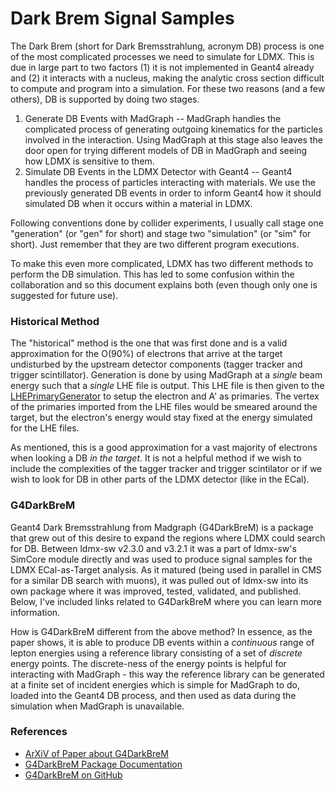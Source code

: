 # Dark Brem Signal Samples

The Dark Brem (short for Dark Bremsstrahlung, acronym DB) process is one of the most complicated processes we need to simulate for LDMX. This is due in large part to two factors (1) it is not implemented in Geant4 already and (2) it interacts with a nucleus, making the analytic cross section difficult to compute and program into a simulation. For these two reasons (and a few others), DB is supported by doing two stages.

1. Generate DB Events with MadGraph -- MadGraph handles the complicated process of generating outgoing kinematics for the particles involved in the interaction. Using MadGraph at this stage also leaves the door open for trying different models of DB in MadGraph and seeing how LDMX is sensitive to them.
2. Simulate DB Events in the LDMX Detector with Geant4 -- Geant4 handles the process of particles interacting with materials. We use the previously generated DB events in order to inform Geant4 how it should simulated DB when it occurs within a material in LDMX.

Following conventions done by collider experiments, I usually call stage one "generation" (or "gen" for short) and stage two "simulation" (or "sim" for short). Just remember that they are two different program executions.

To make this even more complicated, LDMX has two different methods to perform the DB simulation. This has led to some confusion within the collaboration and so this document explains both (even though only one is suggested for future use).

### Historical Method
The "historical" method is the one that was first done and is a valid approximation for the O(90%) of electrons that arrive at the target undisturbed by the upstream detector components (tagger tracker and trigger scintillator). Generation is done by using MadGraph at a _single_ beam energy such that a _single_ LHE file is output. This LHE file is then given to the [LHEPrimaryGenerator](Configuring-the-Simulation.md) to setup the electron and A' as primaries. The vertex of the primaries imported from the LHE files would be smeared around the target, but the electron's energy would stay fixed at the energy simulated for the LHE files.

As mentioned, this is a good approximation for a vast majority of electrons when looking a DB _in the target_. It is not a helpful method if we wish to include the complexities of the tagger tracker and trigger scintilator or if we wish to look for DB in other parts of the LDMX detector (like in the ECal).

### G4DarkBreM
Geant4 Dark Bremsstrahlung from Madgraph (G4DarkBreM) is a package that grew out of this desire to expand the regions where LDMX could search for DB. Between ldmx-sw v2.3.0 and v3.2.1 it was a part of ldmx-sw's SimCore module directly and was used to produce signal samples for the LDMX ECal-as-Target analysis. As it matured (being used in parallel in CMS for a similar DB search with muons), it was pulled out of ldmx-sw into its own package where it was improved, tested, validated, and published. Below, I've included links related to G4DarkBreM where you can learn more information.

How is G4DarkBreM different from the above method? In essence, as the paper shows, it is able to produce DB events within a _continuous_ range of lepton energies using a reference library consisting of a set of _discrete_ energy points. The discrete-ness of the energy points is helpful for interacting with MadGraph - this way the reference library can be generated at a finite set of incident energies which is simple for MadGraph to do, loaded into the Geant4 DB process, and then used as data during the simulation when MadGraph is unavailable.

### References
- [ArXiV of Paper about G4DarkBreM](https://arxiv.org/abs/2211.03873)
- [G4DarkBreM Package Documentation](https://ldmx-software.github.io/G4DarkBreM/)
- [G4DarkBreM on GitHub](https://github.com/LDMX-Software/G4DarkBreM)

